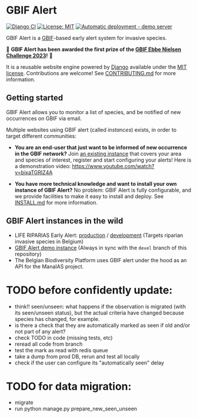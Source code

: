 # GBIF Alert

<!-- badges: start -->
[![Django CI](https://github.com/riparias/gbif-alert/actions/workflows/django_tests.yml/badge.svg)](https://github.com/riparias/gbif-alert/actions/workflows/django_tests.yml)
[![License: MIT](https://img.shields.io/badge/License-MIT-yellow.svg)](https://opensource.org/licenses/MIT)
[![Automatic deployment - demo server](https://github.com/riparias/gbif-alert/actions/workflows/deploy_demo.yml/badge.svg?branch=devel)](https://github.com/riparias/gbif-alert/actions/workflows/deploy_demo.yml)
<!-- badges: end -->

GBIF Alert is a [GBIF](https://www.gbif.org)-based early alert system for invasive species.

🎉 **GBIF Alert has been awarded the first prize of the [GBIF Ebbe Nielsen Challenge 2023](https://www.gbif.org/fr/news/EQgUzZ4YA75BSeLs1naI9/)!** 🎉 

It is a reusable website engine powered by [Django](https://www.djangoproject.com/) available under the [MIT license](LICENSE).
Contributions are welcome! See [CONTRIBUTING.md](CONTRIBUTING.md) for more information.

## Getting started

GBIF Alert allows you to monitor a list of species, and be notified of new occurrences on GBIF via email.

Multiple websites using GBIF alert (called *instances*) exists, in order to target different communities:

- **You are an end-user that just want to be informed of new occurrence in the GBIF network?** Join [an existing instance](#user-content-gbif-alert-instances-in-the-wild) that covers your area and species of interest, register and start configuring your alerts! Here is a demonstration video: https://www.youtube.com/watch?v=bixaTGRIZ4A

- **You have more technical knowledge and want to install your own instance of GBIF Alert?** No problem: GBIF Alert is fully configurable, and we provide facilities to make it easy to install and deploy. 
See [INSTALL.md](INSTALL.md) for more information.

## GBIF Alert instances in the wild

- LIFE RIPARIAS Early Alert: [production](https://alert.riparias.be) / [development](https://dev-alert.riparias.be) (Targets riparian invasive species in Belgium)
- [GBIF Alert demo instance](https://gbif-alert-demo.thebinaryforest.net/) (Always in sync with the `devel` branch of this repository)
- The Belgian Biodiversity Platform uses GBIF alert under the hood as an API for the ManaIAS project. 


# TODO before confidently update:
- think!! seen/unseen: what happens if the observation is migrated (with its seen/unseen status), but the actual criteria have changed because species has changed, for example.
- is there a check that they are automatically marked as seen if old and/or not part of any alert?
- check TODO in code (missing tests, etc)
- reread all code from branch
- test the mark as read with redis queue
- take a dump from prod DB, rerun and test all locally
- check if the user can configure its "automatically seen" delay

# TODO for data migration:
- migrate
- run python manage.py prepare_new_seen_unseen



